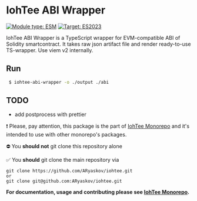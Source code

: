 # IohTee ABI Wrapper

[![Module type: ESM](https://img.shields.io/badge/module%20type-ESM-brightgreen)]()
[![Target: ES2023](https://img.shields.io/badge/target-ES2023-brightgreen)]()

IohTee ABI Wrapper is a TypeScript wrapper for EVM-compatible ABI of Solidity smartcontract.
It takes raw json artifact file and render ready-to-use TS-wrapper. Use viem v2 internally.

## Run

```bash
 $ iohtee-abi-wrapper -o ./output ./abi 
```

## TODO
- add postprocess with prettier

:exclamation:
Please, pay attention, this package is the part of [IohTee Monorepo](https://github.com/ARyaskov/iohtee) 
and it's intended to use with other monorepo's packages. 

:no_entry: You **should not** git clone this repository alone

:white_check_mark: You **should** git clone the main repository via
```
git clone https://github.com/ARyaskov/iohtee.git
or 
git clone git@github.com:ARyaskov/iohtee.git
```

**For documentation, usage and contributing please see [IohTee Monorepo](https://github.com/ARyaskov/IohTee).**
